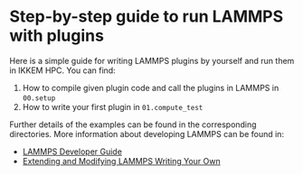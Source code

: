 # Step-by-step guide to run LAMMPS with plugins

Here is a simple guide for writing LAMMPS plugins by yourself and run them in IKKEM HPC. You can find:

1. How to compile given plugin code and call the plugins in LAMMPS in `00.setup`
2. How to write your first plugin in `01.compute_test`

Further details of the examples can be found in the corresponding directories.
More information about developing LAMMPS can be found in:
- [LAMMPS Developer Guide](https://docs.lammps.org/Developer.html)
- [Extending and Modifying LAMMPS Writing Your Own](https://github.com/PacktPublishing/Extending-and-Modifying-LAMMPS-Writing-Your-Own-Source-Code)


